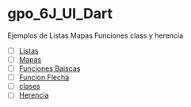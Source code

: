 # gpo_6J_UI_Dart
Ejemplos de Listas Mapas Funciones class y herencia
- [ ] [Listas](https://dartpad.dartlang.org/26b65128cc9ed5c7eca47ccb49c24b9b)
- [ ] [Mapas](https://dartpad.dartlang.org/)
- [ ] [Funciones Baiscas](https://dartpad.dartlang.org/)
- [ ] [Funcion Flecha](https://dartpad.dartlang.org/)
- [ ] [clases](https://dartpad.dartlang.org/)
- [ ] [Herencia](https://dartpad.dartlang.org/)
